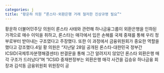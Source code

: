 ```yaml
---
categories: j
title: "황운하 의원 “론스타·외환은행 거래 철저한 진상규명 필요”"
---
```

황운하 더불어민주당 의원이 론스타 사태와 관련해 하나금융그룹이 외환은행을 인하된 가격으로 매수 이익을 취하고, 론스타는 매각에서 입은 손해를 국제 중재를 통해 우리 정부로부터 받아내는 구조였다고 주장했다. 또한 이 과정에서 금융위원회가 중요한 역할을 했다고 강조했다.4일 황 의원은 “지난달 28일 공개된 론스타-대한민국 정부간 ICSID(국제투자분쟁해결센터) 판결문을 통해 그간 알려지지 않았던 론스타 외환은행 매각 구조가 드러났다”며 “ICSID 중재판정부는 외환은행 매각 사건을 김승유 하나금융 회장과 김석동 금융위원회 위원장이 공